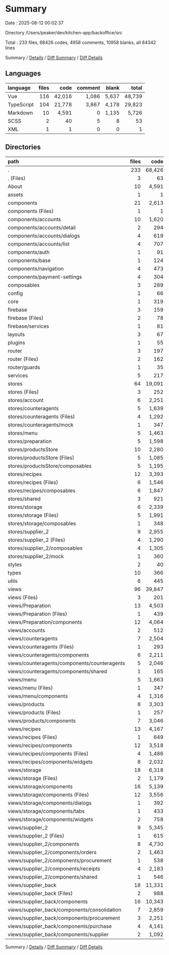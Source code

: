 # Summary

Date : 2025-08-12 00:02:37

Directory /Users/peaker/dev/kitchen-app/backoffice/src

Total : 233 files, 68426 codes, 4958 comments, 10958 blanks, all 84342 lines

Summary / [Details](details.md) / [Diff Summary](diff.md) / [Diff Details](diff-details.md)

## Languages

| language   | files |   code | comment | blank |  total |
| :--------- | ----: | -----: | ------: | ----: | -----: |
| Vue        |   116 | 42,016 |   1,086 | 5,637 | 48,739 |
| TypeScript |   104 | 21,778 |   3,867 | 4,178 | 29,823 |
| Markdown   |    10 |  4,591 |       0 | 1,135 |  5,726 |
| SCSS       |     2 |     40 |       5 |     8 |     53 |
| XML        |     1 |      1 |       0 |     0 |      1 |

## Directories

| path                                         | files |   code | comment |  blank |  total |
| :------------------------------------------- | ----: | -----: | ------: | -----: | -----: |
| .                                            |   233 | 68,426 |   4,958 | 10,958 | 84,342 |
| . (Files)                                    |     3 |     63 |      15 |     23 |    101 |
| About                                        |    10 |  4,591 |       0 |  1,135 |  5,726 |
| assets                                       |     1 |      1 |       0 |      0 |      1 |
| components                                   |    21 |  2,613 |      40 |    352 |  3,005 |
| components (Files)                           |     1 |      1 |       0 |      1 |      2 |
| components/accounts                          |    10 |  1,620 |      18 |    212 |  1,850 |
| components/accounts/detail                   |     2 |    294 |       0 |     41 |    335 |
| components/accounts/dialogs                  |     4 |    619 |       6 |     68 |    693 |
| components/accounts/list                     |     4 |    707 |      12 |    103 |    822 |
| components/auth                              |     1 |     91 |       0 |     16 |    107 |
| components/base                              |     1 |    124 |       0 |     14 |    138 |
| components/navigation                        |     4 |    473 |      22 |     66 |    561 |
| components/payment-settings                  |     4 |    304 |       0 |     43 |    347 |
| composables                                  |     3 |    289 |      92 |     64 |    445 |
| config                                       |     1 |     66 |       4 |      8 |     78 |
| core                                         |     1 |    319 |      57 |     75 |    451 |
| firebase                                     |     3 |    159 |       3 |     25 |    187 |
| firebase (Files)                             |     2 |     78 |       2 |     15 |     95 |
| firebase/services                            |     1 |     81 |       1 |     10 |     92 |
| layouts                                      |     3 |     67 |       3 |     14 |     84 |
| plugins                                      |     1 |     55 |       4 |      2 |     61 |
| router                                       |     3 |    197 |      10 |     15 |    222 |
| router (Files)                               |     2 |    162 |       9 |      9 |    180 |
| router/guards                                |     1 |     35 |       1 |      6 |     42 |
| services                                     |     5 |    217 |       6 |     50 |    273 |
| stores                                       |    64 | 19,091 |   2,957 |  3,602 | 25,650 |
| stores (Files)                               |     3 |    252 |       8 |     44 |    304 |
| stores/account                               |     6 |  2,251 |      99 |    311 |  2,661 |
| stores/counteragents                         |     5 |  1,639 |     273 |    346 |  2,258 |
| stores/counteragents (Files)                 |     4 |  1,292 |     199 |    313 |  1,804 |
| stores/counteragents/mock                    |     1 |    347 |      74 |     33 |    454 |
| stores/menu                                  |     5 |  1,463 |     163 |    182 |  1,808 |
| stores/preparation                           |     5 |  1,598 |     225 |    326 |  2,149 |
| stores/productsStore                         |    10 |  2,280 |     300 |    427 |  3,007 |
| stores/productsStore (Files)                 |     5 |  1,085 |     165 |    194 |  1,444 |
| stores/productsStore/composables             |     5 |  1,195 |     135 |    233 |  1,563 |
| stores/recipes                               |    12 |  3,393 |     721 |    720 |  4,834 |
| stores/recipes (Files)                       |     6 |  1,546 |     231 |    274 |  2,051 |
| stores/recipes/composables                   |     6 |  1,847 |     490 |    446 |  2,783 |
| stores/shared                                |     3 |    921 |     159 |    238 |  1,318 |
| stores/storage                               |     6 |  2,339 |     266 |    393 |  2,998 |
| stores/storage (Files)                       |     5 |  1,991 |     198 |    343 |  2,532 |
| stores/storage/composables                   |     1 |    348 |      68 |     50 |    466 |
| stores/supplier_2                            |     9 |  2,955 |     743 |    615 |  4,313 |
| stores/supplier_2 (Files)                    |     4 |  1,290 |     219 |    260 |  1,769 |
| stores/supplier_2/composables                |     4 |  1,305 |     492 |    272 |  2,069 |
| stores/supplier_2/mock                       |     1 |    360 |      32 |     83 |    475 |
| styles                                       |     2 |     40 |       5 |      8 |     53 |
| types                                        |    10 |    366 |      67 |     60 |    493 |
| utils                                        |     6 |    445 |     177 |    111 |    733 |
| views                                        |    96 | 39,847 |   1,518 |  5,414 | 46,779 |
| views (Files)                                |     3 |    201 |       5 |     38 |    244 |
| views/Preparation                            |    13 |  4,503 |     269 |    593 |  5,365 |
| views/Preparation (Files)                    |     1 |    439 |      14 |     64 |    517 |
| views/Preparation/components                 |    12 |  4,064 |     255 |    529 |  4,848 |
| views/accounts                               |     2 |    512 |       7 |     78 |    597 |
| views/counteragents                          |     7 |  2,504 |      73 |    333 |  2,910 |
| views/counteragents (Files)                  |     1 |    293 |      13 |     48 |    354 |
| views/counteragents/components               |     6 |  2,211 |      60 |    285 |  2,556 |
| views/counteragents/components/counteragents |     5 |  2,046 |      54 |    259 |  2,359 |
| views/counteragents/components/shared        |     1 |    165 |       6 |     26 |    197 |
| views/menu                                   |     5 |  1,663 |      31 |    214 |  1,908 |
| views/menu (Files)                           |     1 |    347 |       7 |     48 |    402 |
| views/menu/components                        |     4 |  1,316 |      24 |    166 |  1,506 |
| views/products                               |     8 |  3,303 |      94 |    458 |  3,855 |
| views/products (Files)                       |     1 |    257 |       9 |     41 |    307 |
| views/products/components                    |     7 |  3,046 |      85 |    417 |  3,548 |
| views/recipes                                |    13 |  4,167 |      90 |    596 |  4,853 |
| views/recipes (Files)                        |     1 |    649 |      17 |     90 |    756 |
| views/recipes/components                     |    12 |  3,518 |      73 |    506 |  4,097 |
| views/recipes/components (Files)             |     4 |  1,486 |      33 |    228 |  1,747 |
| views/recipes/components/widgets             |     8 |  2,032 |      40 |    278 |  2,350 |
| views/storage                                |    18 |  6,318 |     362 |    876 |  7,556 |
| views/storage (Files)                        |     2 |  1,179 |      40 |    163 |  1,382 |
| views/storage/components                     |    16 |  5,139 |     322 |    713 |  6,174 |
| views/storage/components (Files)             |    12 |  3,556 |     253 |    505 |  4,314 |
| views/storage/components/dialogs             |     1 |    392 |      16 |     56 |    464 |
| views/storage/components/tabs                |     1 |    433 |      18 |     56 |    507 |
| views/storage/components/widgets             |     2 |    758 |      35 |     96 |    889 |
| views/supplier_2                             |     9 |  5,345 |     146 |    831 |  6,322 |
| views/supplier_2 (Files)                     |     1 |    615 |      14 |     79 |    708 |
| views/supplier_2/components                  |     8 |  4,730 |     132 |    752 |  5,614 |
| views/supplier_2/components/orders           |     2 |  1,463 |      40 |    215 |  1,718 |
| views/supplier_2/components/procurement      |     1 |    538 |      21 |     87 |    646 |
| views/supplier_2/components/receipts         |     4 |  2,183 |      62 |    373 |  2,618 |
| views/supplier_2/components/shared           |     1 |    546 |       9 |     77 |    632 |
| views/supplier_back                          |    18 | 11,331 |     441 |  1,397 | 13,169 |
| views/supplier_back (Files)                  |     2 |    988 |     137 |    141 |  1,266 |
| views/supplier_back/components               |    16 | 10,343 |     304 |  1,256 | 11,903 |
| views/supplier_back/components/consolidation |     7 |  2,859 |     168 |    367 |  3,394 |
| views/supplier_back/components/procurement   |     3 |  2,251 |      40 |    286 |  2,577 |
| views/supplier_back/components/purchase      |     4 |  4,141 |      74 |    476 |  4,691 |
| views/supplier_back/components/supplier      |     2 |  1,092 |      22 |    127 |  1,241 |

Summary / [Details](details.md) / [Diff Summary](diff.md) / [Diff Details](diff-details.md)
